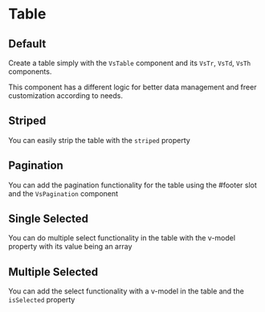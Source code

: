 # Table

<card>

## Default

Create a table simply with the `VsTable` component and its `VsTr`, `VsTd`, `VsTh` components.

This component has a different logic for better data management and freer customization according to needs.

</card>

<card subtitle="Striped">

## Striped

You can easily strip the table with the `striped` property

</card>

<card subtitle="Pagination">

## Pagination

You can add the pagination functionality for the table using the #footer slot and the `VsPagination` component

</card>

<card subtitle="SingleSelected">

## Single Selected

You can do multiple select functionality in the table with the v-model property with its value being an array

</card>

<card subtitle="MultipleSelected">

## Multiple Selected

You can add the select functionality with a v-model in the table and the `isSelected` property

</card>

<script setup>
import Api from "../../../theme/global-components/template/API.tsx"
</script>

<Api/>
